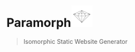 <h1>Paramorph<img src="https://github.com/paramorph/media/blob/master/logo.svg" width="50"></h1>

> Isomorphic Static Website Generator
